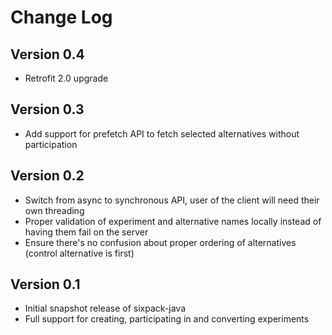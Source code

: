 Change Log
==========

Version 0.4
----------------------------
* Retrofit 2.0 upgrade

Version 0.3
----------------------------
* Add support for prefetch API to fetch selected alternatives without participation

Version 0.2
----------------------------
* Switch from async to synchronous API, user of the client will need their own threading
* Proper validation of experiment and alternative names locally instead of having them fail on the server
* Ensure there's no confusion about proper ordering of alternatives (control alternative is first)

Version 0.1
----------------------------

* Initial snapshot release of sixpack-java
* Full support for creating, participating in and converting experiments
